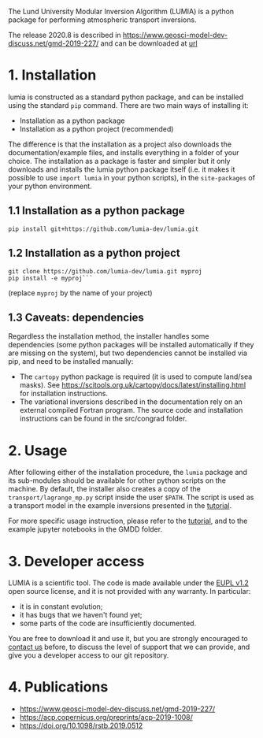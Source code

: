 The Lund University Modular Inversion Algorithm (LUMIA) is a python package for performing atmospheric transport inversions.

The release 2020.8 is described in https://www.geosci-model-dev-discuss.net/gmd-2019-227/ and can be downloaded at [url](lumia.202008.tar.gz)

# 1. Installation
lumia is constructed as a standard python package, and can be installed using the standard `pip` command.
There are two main ways of installing it:
- Installation as a python package
- Installation as a python project (recommended) 

The difference is that the installation as a project also downloads the documentation/example files, and installs everything in a folder of your choice. The installation as a package is faster and simpler but it only downloads and installs the lumia python package itself (i.e. it makes it possible to use `import lumia` in your python scripts), in the `site-packages` of your python environment.

## 1.1 Installation as a python package

`pip install git+https://github.com/lumia-dev/lumia.git`
## 1.2 Installation as a python project

    git clone https://github.com/lumia-dev/lumia.git myproj
    pip install -e myproj```

(replace `myproj` by the name of your project)

## 1.3 Caveats: dependencies
Regardless the installation method, the installer handles some dependencies (some python packages will be installed automatically if they are missing on the system), but two dependencies cannot be installed via pip, and need to be installed manually:
- The `cartopy` python package is required (it is used to compute land/sea masks). See https://scitools.org.uk/cartopy/docs/latest/installing.html for installation instructions.
- The variational inversions described in the documentation rely on an external compiled Fortran program. The source code and installation instructions can be found in the src/congrad folder.


# 2. Usage

After following either of the installation procedure, the `lumia` package and its sub-modules should be available for other python scripts on the machine. By default, the installer also creates a copy of the `transport/lagrange_mp.py` script inside the user `$PATH`. The script is used as a transport model in the example inversions presented in the [tutorial](GMDD/var4d.html).

For more specific usage instruction, please refer to the [tutorial](GMDD/var4d.html), and to the example jupyter notebooks in the GMDD folder.

# 3. Developer access

LUMIA is a scientific tool. The code is made available under the [EUPL v1.2](LICENSE) open source license, and it is not provided with any warranty. In particular:
- it is in constant evolution;
- it has bugs that we haven't found yet;
- some parts of the code are insufficiently documented.

You are free to download it and use it, but you are strongly encouraged to [contact us](mailto:lumia@mail.nateko.lu.se) before, to discuss the level of support that we can provide, and give you a developer access to our git repository. 

# 4. Publications

- https://www.geosci-model-dev-discuss.net/gmd-2019-227/
- https://acp.copernicus.org/preprints/acp-2019-1008/
- https://doi.org/10.1098/rstb.2019.0512


```python

```
